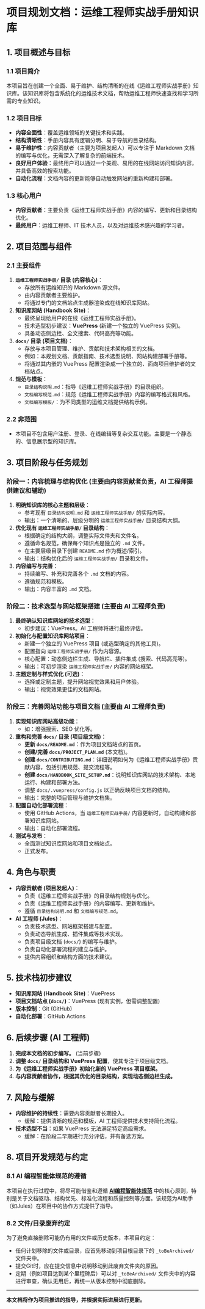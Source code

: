 # 项目规划文档：运维工程师实战手册知识库

## 1. 项目概述与目标

### 1.1 项目简介
本项目旨在创建一个全面、易于维护、结构清晰的在线《运维工程师实战手册》知识库。该知识库将包含系统化的运维技术文档，帮助运维工程师快速查找和学习所需的专业知识。

### 1.2 项目目标
-   **内容全面性**：覆盖运维领域的关键技术和实践。
-   **结构清晰性**：手册内容具有逻辑分明、易于导航的目录结构。
-   **易于维护性**：内容贡献者（主要为项目发起人）可以专注于 Markdown 文档的编写与优化，无需深入了解复杂的前端技术。
-   **良好用户体验**：最终用户可以通过一个美观、易用的在线网站访问知识内容，并具备高效的搜索功能。
-   **自动化流程**：文档内容的更新能够自动触发网站的重新构建和部署。

### 1.3 核心用户
-   **内容贡献者**：主要负责《运维工程师实战手册》内容的编写、更新和目录结构优化。
-   **最终用户**：运维工程师、IT 技术人员，以及对运维技术感兴趣的学习者。

## 2. 项目范围与组件

### 2.1 主要组件
1.  **`运维工程师实战手册/` 目录 (内容核心)**：
    *   存放所有运维知识的 Markdown 源文件。
    *   由内容贡献者主要维护。
    *   将通过专门的文档站点生成器渲染成在线知识库网站。
2.  **知识库网站 (Handbook Site)**：
    *   最终呈现给用户的在线《运维工程师实战手册》。
    *   技术选型初步建议：**VuePress** (新建一个独立的 VuePress 实例)。
    *   具备动态侧边栏、全文搜索、代码高亮等功能。
3.  **`docs/` 目录 (项目文档)**：
    *   存放与本项目管理、维护、贡献和技术架构相关的文档。
    *   例如：本规划文档、贡献指南、技术选型说明、网站构建部署手册等。
    *   将通过其内嵌的 VuePress 配置渲染成一个独立的、面向项目维护者的文档站点。
4.  **规范与模板**：
    *   `目录结构说明.md`：指导《运维工程师实战手册》的目录组织。
    *   `文档编写规范.md`：规范《运维工程师实战手册》内容的编写格式和风格。
    *   `文档编写模板/`：为不同类型的运维文档提供结构示例。

### 2.2 非范围
-   本项目不包含用户注册、登录、在线编辑等复杂交互功能。主要是一个静态的、信息展示型的知识库。

## 3. 项目阶段与任务规划

### 阶段一：内容梳理与结构优化 (主要由内容贡献者负责，AI 工程师提供建议和辅助)

1.  **明确知识库的核心主题和层级**：
    *   参考现有 `目录结构说明.md` 和 `运维工程师实战手册/` 的实际内容。
    *   输出：一个清晰的、层级分明的 `运维工程师实战手册/` 目录结构大纲。
2.  **优化现有 `运维工程师实战手册/` 目录结构**：
    *   根据确定的结构大纲，调整实际文件夹和文件名。
    *   遵循命名规范，确保每个知识点是独立的 `.md` 文件。
    *   在主要层级目录下创建 `README.md` 作为概述/索引。
    *   输出：结构优化后的 `运维工程师实战手册/` 目录和文件。
3.  **内容编写与完善**：
    *   持续编写、补充和完善各个 `.md` 文档的内容。
    *   遵循规范和模板。
    *   输出：内容丰富的 `.md` 文档。

### 阶段二：技术选型与网站框架搭建 (主要由 AI 工程师负责)

1.  **最终确认知识库网站的技术选型**：
    *   初步建议：VuePress。AI 工程师将进行最终评估。
2.  **初始化与配置知识库网站项目**：
    *   新建一个独立的 VuePress 项目 (或选型确定的其他工具)。
    *   配置指向 `运维工程师实战手册/` 作为内容源。
    *   核心配置：动态侧边栏生成、导航栏、插件集成 (搜索、代码高亮等)。
    *   输出：可初步渲染 `运维工程师实战手册/` 内容的网站框架。
3.  **主题定制与样式优化 (可选)**：
    *   选择或定制主题，提升网站视觉效果和用户体验。
    *   输出：视觉效果更佳的文档网站。

### 阶段三：完善网站功能与项目文档 (主要由 AI 工程师负责)

1.  **实现知识库网站高级功能**：
    *   如：增强搜索、SEO 优化等。
2.  **重构和完善 `docs/` 目录 (项目级文档)**：
    *   **更新 `docs/README.md`**：作为项目文档站点的首页。
    *   **创建/完善 `docs/PROJECT_PLAN.md`** (本文档)。
    *   **创建 `docs/CONTRIBUTING.md`**：详细说明如何为《运维工程师实战手册》贡献内容，包括引用规范、提交流程等。
    *   **创建 `docs/HANDBOOK_SITE_SETUP.md`**：说明知识库网站的技术架构、本地运行、构建和部署方法。
    *   调整 `docs/.vuepress/config.js` 以正确反映项目文档的结构。
    *   输出：完整的项目管理与维护文档集。
3.  **配置自动化部署流程**：
    *   使用 GitHub Actions，当 `运维工程师实战手册/` 内容更新时，自动构建和部署知识库网站。
    *   输出：自动化部署流程。
4.  **测试与发布**：
    *   全面测试知识库网站和项目文档站点。
    *   正式发布。

## 4. 角色与职责

-   **内容贡献者 (项目发起人)**：
    *   负责《运维工程师实战手册》的目录结构规划与优化。
    *   负责《运维工程师实战手册》的内容编写、更新和维护。
    *   遵循 `目录结构说明.md` 和 `文档编写规范.md`。
-   **AI 工程师 (Jules)**：
    *   负责技术选型、网站框架搭建与配置。
    *   负责动态导航生成、插件集成等技术实现。
    *   负责项目级文档 (`docs/`) 的编写与维护。
    *   负责自动化部署流程的建立与维护。
    *   提供内容组织和结构方面的技术建议。

## 5. 技术栈初步建议

-   **知识库网站 (Handbook Site)**：VuePress
-   **项目文档站点 (`docs/`)**：VuePress (现有实例，但需调整配置)
-   **版本控制**：Git (GitHub)
-   **自动化部署**：GitHub Actions

## 6. 后续步骤 (AI 工程师)

1.  **完成本文档的初步编写。** (当前步骤)
2.  **调整 `docs/` 目录结构和 VuePress 配置**，使其专注于项目级文档。
3.  **为《运维工程师实战手册》初始化新的 VuePress 项目框架。**
4.  **与内容贡献者协作，根据其优化的目录结构，实现动态侧边栏生成。**

## 7. 风险与缓解

-   **内容维护的持续性**：需要内容贡献者长期投入。
    *   缓解：提供清晰的规范和模板，AI 工程师提供技术支持简化流程。
-   **技术选型不当**：如果 VuePress 无法满足特定高级需求。
    *   缓解：在阶段二早期进行充分评估，并有备选方案。

## 8. 项目开发规范与约定

### 8.1 AI 编程智能体规范的遵循
本项目在执行过程中，将尽可能借鉴和遵循 **[AI编程智能体规范](./AI_PROGRAMMING_AGENT_SPECIFICATION.md)** 中的核心原则，特别是关于文档驱动、结构优先、标准化流程和质量控制等方面。该规范为AI助手（如Jules）在项目中的协作方式提供了指导。

### 8.2 文件/目录废弃约定
为了避免直接删除可能仍有用的文件或历史版本，本项目约定：
-   任何计划移除的文件或目录，应首先移动到项目根目录下的 `_toBeArchived/` 文件夹中。
-   提交Git时，应在提交信息中说明移动到此废弃文件夹的原因。
-   定期（例如项目达到某个里程碑后）可以对 `_toBeArchived/` 文件夹中的内容进行审查，确认无用后，再统一从版本控制中彻底删除。

---
**本文档将作为项目推进的指导，并根据实际进展进行更新。**
